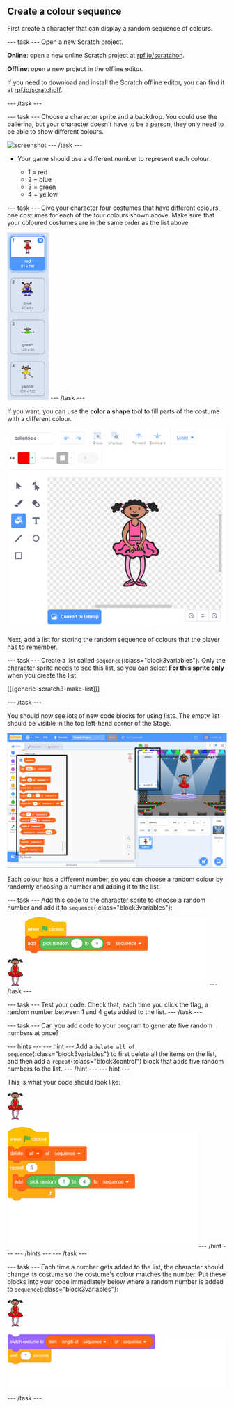 ## Create a colour sequence

First create a character that can display a random sequence of colours.

--- task ---
Open a new Scratch project.

**Online**: open a new online Scratch project at [rpf.io/scratchon](https://rpf.io/scratchon).

**Offline**: open a new project in the offline editor.

If you need to download and install the Scratch offline editor, you can find it at [rpf.io/scratchoff](https://rpf.io/scratchoff).

--- /task ---

--- task ---
Choose a character sprite and a backdrop. You could use the ballerina, but your character doesn't have to be a person, they only need to be able to show different colours.

![screenshot](images/colour-sprite.png)
--- /task ---

+ Your game should use a different number to represent each colour:

	+ 1 = red
	+ 2 = blue
	+ 3 = green
	+ 4 = yellow

--- task ---
Give your character four costumes that have different colours, one costumes for each of the four colours shown above. Make sure that your coloured costumes are in the same order as the list above.

![screenshot](images/colour-costume.png)
--- /task ---

If you want, you can use the **color a shape** tool to fill parts of the costume with a different colour.

![color-a-shape](images/color-a-shape.png)

Next, add a list for storing the random sequence of colours that the player has to remember.

--- task ---
Create a list called `sequence`{:class="block3variables"}. Only the character sprite needs to see this list, so you can select **For this sprite only** when you create the list.

[[[generic-scratch3-make-list]]]

--- /task ---

You should now see lots of new code blocks for using lists. The empty list should be visible in the top left-hand corner of the Stage.

![screenshot](images/colour-list-blocks-annotated.png)

Each colour has a different number, so you can choose a random colour by randomly choosing a number and adding it to the list.

--- task ---
Add this code to the character sprite to choose a random number and add it to `sequence`{:class="block3variables"}:

![ballerina](images/ballerina.png)
![blocks_1545306900_307141](images/blocks_1545306900_307141.png)
--- /task ---

--- task ---
Test your code. Check that, each time you click the flag, a random number between 1 and 4 gets added to the list.
--- /task ---

--- task ---
Can you add code to your program to generate five random numbers at once?

--- hints ---
--- hint ---
Add 
a `delete all of sequence`{:class="block3variables"} to first delete all the items on the list, and then add a  `repeat`{:class="block3control"} block that adds five random numbers to the list.
--- /hint ---
--- hint ---

This is what your code should look like:

![ballerina](images/ballerina.png)

![blocks_1545306902_1955757](images/blocks_1545306902_1955757.png)
--- /hint --- --- /hints ---
--- /task ---

--- task ---
Each time a number gets added to the list, the character should change its costume so the costume's colour matches the number. Put these blocks into your code immediately below where a random number is added to `sequence`{:class="block3variables"}:

![ballerina](images/ballerina.png)

![blocks_1545306903_300535](images/blocks_1545306903_300535.png)
--- /task ---
